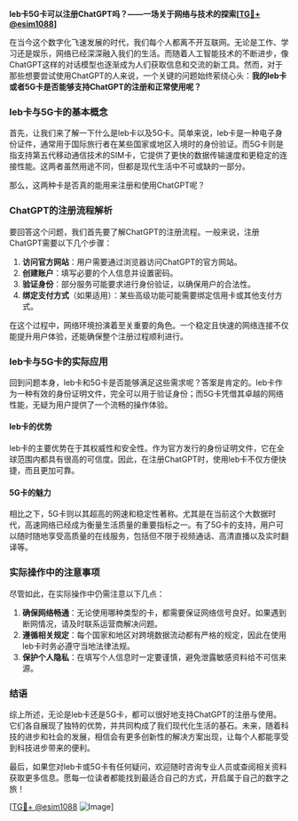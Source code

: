 **leb卡5G卡可以注册ChatGPT吗？——一场关于网络与技术的探索[[TG💪+ @esim1088](https://t.me/s/esim1088)]**

在当今这个数字化飞速发展的时代，我们每个人都离不开互联网。无论是工作、学习还是娱乐，网络已经深深融入我们的生活。而随着人工智能技术的不断进步，像ChatGPT这样的对话模型也逐渐成为人们获取信息和交流的新工具。然而，对于那些想要尝试使用ChatGPT的人来说，一个关键的问题始终萦绕心头：**我的leb卡或者5G卡是否能够支持ChatGPT的注册和正常使用呢？**

### leb卡与5G卡的基本概念

首先，让我们来了解一下什么是leb卡以及5G卡。简单来说，leb卡是一种电子身份证件，通常用于国际旅行者在某些国家或地区入境时的身份验证。而5G卡则是指支持第五代移动通信技术的SIM卡，它提供了更快的数据传输速度和更稳定的连接性能。这两者虽然用途不同，但都是现代生活中不可或缺的一部分。

那么，这两种卡是否真的能用来注册和使用ChatGPT呢？

### ChatGPT的注册流程解析

要回答这个问题，我们首先要了解ChatGPT的注册流程。一般来说，注册ChatGPT需要以下几个步骤：

1. **访问官方网站**：用户需要通过浏览器访问ChatGPT的官方网站。
2. **创建账户**：填写必要的个人信息并设置密码。
3. **验证身份**：部分服务可能要求进行身份验证，以确保用户的合法性。
4. **绑定支付方式**（如果适用）：某些高级功能可能需要绑定信用卡或其他支付方式。

在这个过程中，网络环境扮演着至关重要的角色。一个稳定且快速的网络连接不仅能提升用户体验，还能确保整个注册过程顺利进行。

### leb卡与5G卡的实际应用

回到问题本身，leb卡和5G卡是否能够满足这些需求呢？答案是肯定的。leb卡作为一种有效的身份证明文件，完全可以用于验证身份；而5G卡凭借其卓越的网络性能，无疑为用户提供了一个流畅的操作体验。

#### leb卡的优势

leb卡的主要优势在于其权威性和安全性。作为官方发行的身份证明文件，它在全球范围内都具有很高的可信度。因此，在注册ChatGPT时，使用leb卡不仅方便快捷，而且更加可靠。

#### 5G卡的魅力

相比之下，5G卡则以其超高的网速和稳定性著称。尤其是在当前这个大数据时代，高速网络已经成为衡量生活质量的重要指标之一。有了5G卡的支持，用户可以随时随地享受高质量的在线服务，包括但不限于视频通话、高清直播以及实时翻译等。

### 实际操作中的注意事项

尽管如此，在实际操作中仍需注意以下几点：

1. **确保网络畅通**：无论使用哪种类型的卡，都需要保证网络信号良好。如果遇到断网情况，请及时联系运营商解决问题。
2. **遵循相关规定**：每个国家和地区对跨境数据流动都有严格的规定，因此在使用leb卡时务必遵守当地法律法规。
3. **保护个人隐私**：在填写个人信息时一定要谨慎，避免泄露敏感资料给不可信来源。

### 结语

综上所述，无论是leb卡还是5G卡，都可以很好地支持ChatGPT的注册与使用。它们各自展现了独特的优势，并共同构成了我们现代化生活的基石。未来，随着科技的进步和社会的发展，相信会有更多创新性的解决方案出现，让每个人都能享受到科技进步带来的便利。

最后，如果您对leb卡或5G卡有任何疑问，欢迎随时咨询专业人员或查阅相关资料获取更多信息。愿每一位读者都能找到最适合自己的方式，开启属于自己的数字之旅！

[[TG💪+ @esim1088](https://t.me/s/esim1088) ![Image](https://i.postimg.cc/4NQfJmqS/Snipaste-2025-05-13-00-14-12.png)]